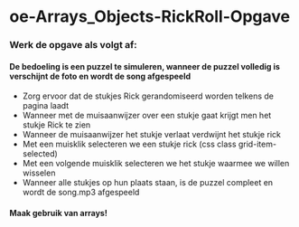 # oe-Arrays_Objects-RickRoll-Opgave
### Werk de opgave als volgt af:
#### De bedoeling is een puzzel te simuleren, wanneer de puzzel volledig is verschijnt de foto en wordt de song afgespeeld
* Zorg ervoor dat de stukjes Rick gerandomiseerd worden telkens de pagina laadt
* Wanneer met de muisaanwijzer over een stukje gaat krijgt men het stukje Rick te zien
* Wanneer de muisaanwijzer het stukje verlaat verdwijnt het stukje rick
* Met een muisklik selecteren we een stukje rick (css class grid-item-selected)
* Met een volgende muisklik selecteren we het stukje waarmee we willen wisselen
* Wanneer alle stukjes op hun plaats staan, is de puzzel compleet en wordt de song.mp3 afgespeeld
#### Maak gebruik van arrays!
